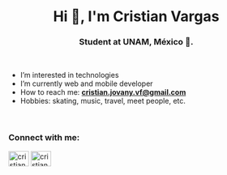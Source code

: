 <h1 align="center">Hi 👋, I'm Cristian Vargas</h1>
<h3 align="center">Student at UNAM, México 🌟.</h3>

<br>


- I’m interested in technologies
- I’m currently web and mobile developer
- How to reach me: **cristian.jovany.vf@gmail.com**
- Hobbies: skating, music, travel, meet people, etc.

<br>

<h3 align="left">Connect with me:</h3>
<p align="left">
  <a href="https://www.linkedin.com/in/cristian-jovany-vargas-flores/" target="blank"><img align="center"
      src="https://raw.githubusercontent.com/rahuldkjain/github-profile-readme-generator/master/src/images/icons/Social/linked-in-alt.svg"
      alt="cristian vargas" height="30" width="40" /></a>
  <a href="https://www.instagram.com/jcriz_24" target="blank"><img align="center"
      src="https://raw.githubusercontent.com/rahuldkjain/github-profile-readme-generator/master/src/images/icons/Social/instagram.svg"
      alt="cristian vargas" height="30" width="40" /></a>
 
</p>

<!---
cristianvf/cristianvf is a ✨ special ✨ repository because its `README.md` (this file) appears on your GitHub profile.
You can click the Preview link to take a look at your changes.
--->
